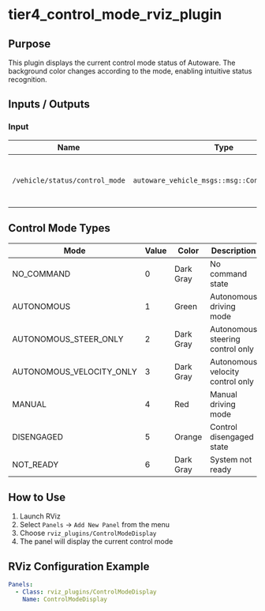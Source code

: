 # tier4_control_mode_rviz_plugin

## Purpose

This plugin displays the current control mode status of Autoware.
The background color changes according to the mode, enabling intuitive status recognition.

## Inputs / Outputs

### Input

| Name                           | Type                                            | Description                                 |
| ------------------------------ | ----------------------------------------------- | ------------------------------------------- |
| `/vehicle/status/control_mode` | `autoware_vehicle_msgs::msg::ControlModeReport` | Topic representing the current control mode |

## Control Mode Types

| Mode                     | Value | Color     | Description                      |
| ------------------------ | ----- | --------- | -------------------------------- |
| NO_COMMAND               | 0     | Dark Gray | No command state                 |
| AUTONOMOUS               | 1     | Green     | Autonomous driving mode          |
| AUTONOMOUS_STEER_ONLY    | 2     | Dark Gray | Autonomous steering control only |
| AUTONOMOUS_VELOCITY_ONLY | 3     | Dark Gray | Autonomous velocity control only |
| MANUAL                   | 4     | Red       | Manual driving mode              |
| DISENGAGED               | 5     | Orange    | Control disengaged state         |
| NOT_READY                | 6     | Dark Gray | System not ready                 |

## How to Use

1. Launch RViz
2. Select `Panels` → `Add New Panel` from the menu
3. Choose `rviz_plugins/ControlModeDisplay`
4. The panel will display the current control mode

## RViz Configuration Example

```yaml
Panels:
  - Class: rviz_plugins/ControlModeDisplay
    Name: ControlModeDisplay
```
